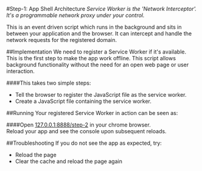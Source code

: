 #Step-1: App Shell Architecture
*Service Worker is the 'Network Interceptor'. It's a programmable network proxy under your control.*

This is an event driven script which runs in the background and sits in between your application and the browser. It can intercept and handle the network requests for the registered domain.

##Implementation
We need to register a Service Worker if it's available. This is the first step to make the app work offline. This script allows background functionality without the need for an open web page or user interaction.

####This takes two simple steps:
* Tell the browser to register the JavaScript file as the service worker.
* Create a JavaScript file containing the service worker.

##Running
Your registered Service Worker in action can be seen as:

####Open [127.0.0.1:8888/step-2](http://127.0.0.1:8888/step-2) in your chrome browser.
<br/>
Reload your app and see the console upon subsequent reloads.

##Troubleshooting
If you do not see the app as expected, try:
* Reload the page
* Clear the cache and reload the page again
